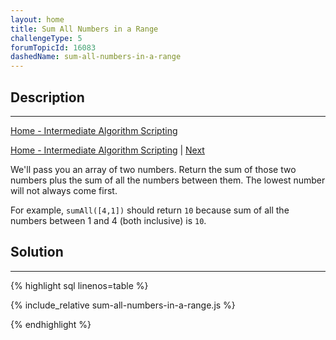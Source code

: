 ```yaml
---
layout: home
title: Sum All Numbers in a Range
challengeType: 5
forumTopicId: 16083
dashedName: sum-all-numbers-in-a-range
---
```


<div class="row">
<div class="columnStmt" markdown="1">

## Description
------

[Home - Intermediate Algorithm Scripting](README.html)

[Home - Intermediate Algorithm Scripting](README.html) | [Next](./diff-two-arrays.md) 

We'll pass you an array of two numbers. Return the sum of those two numbers plus the sum of all the numbers between them. The lowest number will not always come first.

For example, `sumAll([4,1])` should return `10` because sum of all the numbers between 1 and 4 (both inclusive) is `10`.

</div>
<div class="columnSol" markdown="1">

## Solution
------

{% highlight sql linenos=table %}

{% include_relative sum-all-numbers-in-a-range.js %}

{% endhighlight %}

</div>
</div>

